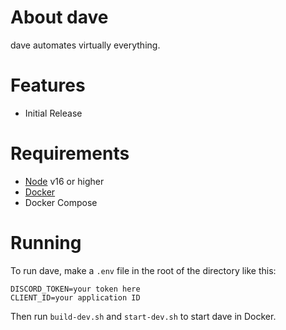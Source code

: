 # About dave
dave automates virtually everything.

# Features
* Initial Release

# Requirements
- [Node](https://nodejs.org/en/download/current/) v16 or higher 
- [Docker](https://www.docker.com/)
- Docker Compose


# Running
To run dave, make a `.env` file in the root of the directory like this:

```
DISCORD_TOKEN=your token here
CLIENT_ID=your application ID
```

Then run `build-dev.sh` and `start-dev.sh` to start dave in Docker.
